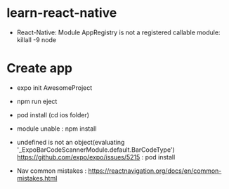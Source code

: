 # learn-react-native

- React-Native: Module AppRegistry is not a registered callable module: killall -9 node


# Create app
- expo init AwesomeProject
- npm run eject
- pod install (cd ios folder)

- module unable : npm install <module>

- undefined is not an object(evaluating '_ExpoBarCodeScannerModule.default.BarCodeType')
https://github.com/expo/expo/issues/5215 : pod install


- Nav common mistakes : https://reactnavigation.org/docs/en/common-mistakes.html
